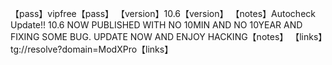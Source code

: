 【pass】vipfree【pass】
【version】10.6【version】
【notes】Autocheck Update!! 10.6 NOW PUBLISHED WITH NO 10MIN AND NO 10YEAR AND FIXING SOME BUG. UPDATE NOW AND ENJOY HACKING【notes】 
【links】tg://resolve?domain=ModXPro【links】

